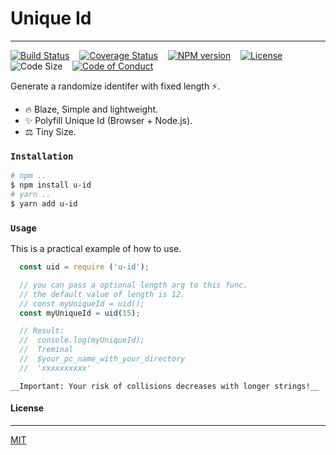 # Unique Id
---

[![Build Status][travis-img]][travis-url] &nbsp;&nbsp;
[![Coverage Status][coverage-img]][coverage-url] &nbsp;&nbsp;
[![NPM version][npm-badge]][npm-url] &nbsp;&nbsp;
[![License][license-badge]][license-url] &nbsp;&nbsp;
![Code Size][code-size-badge] &nbsp;&nbsp;
[![Code of Conduct][coc-badge]][coc-url]

<!-- ***************** -->

[travis-img]: https://travis-ci.org/3imed-jaberi/u-id.svg?branch=master
[travis-url]: https://travis-ci.org/3imed-jaberi/u-id
[coverage-img]: https://coveralls.io/repos/github/3imed-jaberi/u-id/badge.svg?branch=master
[coverage-url]: https://coveralls.io/github/3imed-jaberi/u-id?branch=master
[npm-badge]: https://img.shields.io/npm/v/u-id.svg?style=flat
[npm-url]: https://www.npmjs.com/package/u-id
[license-badge]: https://img.shields.io/badge/license-MIT-green.svg?style=flat-square
[license-url]: https://github.com/3imed-jaberi/u-id/blob/master/LICENSE
[code-size-badge]: https://img.shields.io/github/languages/code-size/3imed-jaberi/u-id
[coc-badge]: https://img.shields.io/badge/code%20of-conduct-ff69b4.svg?style=flat-square
[coc-url]: https://github.com/3imed-jaberi/u-id/blob/master/CODE_OF_CONDUCT.md

<!-- ***************** -->

Generate a randomize identifer with fixed length ⚡.

- 🔥 Blaze, Simple and lightweight.
- ✨ Polyfill Unique Id (Browser + Node.js).
- ⚖️ Tiny Size.

### `Installation`

```bash
# npm ..
$ npm install u-id
# yarn ..
$ yarn add u-id
```


### `Usage`

This is a practical example of how to use.

```javascript
  const uid = require ('u-id');

  // you can pass a optional length arg to this func.
  // the default value of length is 12.
  // const myUniqueId = uid();
  const myUniqueId = uid(15);

  // Result: 
  //  console.log(myUniqueId);
  //  Treminal
  //  $your_pc_name_with_your_directory
  //  'xxxxxxxxxx'
```

`__Important: Your risk of collisions decreases with longer strings!__`


#### License
---

[MIT](LICENSE)